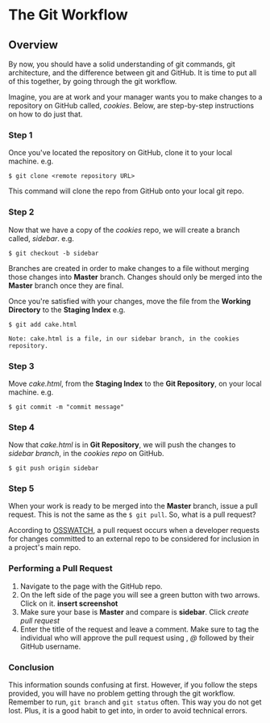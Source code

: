 The Git Workflow
==================

## Overview

By now, you should have a solid understanding of git commands, git architecture, and the difference between git and GitHub. It is time to put all of this together, by going through the git workflow.

Imagine, you are at work and your manager wants you to make changes to a repository on GitHub called, *cookies*. Below, are step-by-step instructions on how to do just that.

### Step 1

Once you've located the repository on GitHub, clone it to your local machine. e.g.

	$ git clone <remote repository URL>
	
This command will clone the repo from GitHub onto your local git repo.

### Step 2

Now that we have a copy of the *cookies* repo, we will create a branch called, *sidebar*. e.g.

	$ git checkout -b sidebar
	
Branches are created in order to make changes to a file without merging those changes into **Master** branch. Changes should only be merged into the **Master** branch once they are final.

Once you're satisfied with your changes, move the file from the **Working Directory** to the **Staging Index** e.g.

	$ git add cake.html
	
	Note: cake.html is a file, in our sidebar branch, in the cookies repository.
	
### Step 3

Move *cake.html*, from the **Staging Index** to the **Git Repository**, on your local machine. e.g.
	
	$ git commit -m "commit message"
	
### Step 4

Now that *cake.html* is in **Git Repository**, we will push the changes to *sidebar branch*,  in the *cookies repo* on GitHub.

	$ git push origin sidebar
	
### Step 5 

When your work is ready to be merged into the **Master** branch, issue a pull request. This is not the same as the  `$ git pull`. So, what is a pull request?

According to [OSSWATCH](http://oss-watch.ac.uk/resources/pullrequest), a pull request occurs when a developer requests for changes committed to an external repo to be considered for inclusion in a project's main repo.

### Performing a Pull Request

1. Navigate to the page with the GitHub repo. 
2. On the left side of the page you will see a green button with two arrows. Click on it. **insert screenshot**
3. Make sure your base is **Master** and compare is **sidebar**. Click _create pull request_
4. Enter the title of the request and leave a comment. Make sure to tag the individual who will approve the pull request using , _@_ followed by their GitHub username.

### Conclusion

This information sounds confusing at first. However, if you follow the steps provided, you will have no problem getting through the git workflow. Remember to run, `git branch` and `git status` often. This way you do not get lost. Plus, it is a good habit to get into, in order to avoid technical errors.